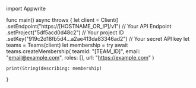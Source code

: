 import Appwrite

func main() async throws {
    let client = Client()
      .setEndpoint("https://[HOSTNAME_OR_IP]/v1") // Your API Endpoint
      .setProject("5df5acd0d48c2") // Your project ID
      .setKey("919c2d18fb5d4...a2ae413da83346ad2") // Your secret API key
    let teams = Teams(client)
    let membership = try await teams.createMembership(
        teamId: "[TEAM_ID]",
        email: "email@example.com",
        roles: [],
        url: "https://example.com"
    )

    print(String(describing: membership)
}
